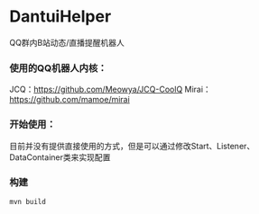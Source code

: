 # DantuiHelper
QQ群内B站动态/直播提醒机器人

### 使用的QQ机器人内核：
JCQ：https://github.com/Meowya/JCQ-CoolQ
Mirai：https://github.com/mamoe/mirai

### 开始使用：
目前并没有提供直接使用的方式，但是可以通过修改Start、Listener、DataContainer类来实现配置

### 构建
`mvn build`
